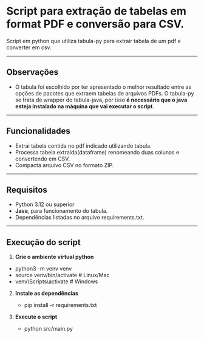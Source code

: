 # Script para extração de tabelas em format PDF e conversão para CSV.
Script em python que utiliza tabula-py para extrair tabela de um pdf e converter em csv.

---

## Observações

- O tabula foi escolhido por ter apresentado o melhor resultado entre as opções de pacotes que extraem tabelas de arquivos PDFs. O tabula-py se trata de wrapper do tabula-java, por isso **é necessário que o java esteja instalado na máquina que vai executar o script**.

---

## Funcionalidades

- Extrai tabela contida no pdf indicado utilizando tabula.
- Processa tabela extraída(dataframe) renomeando duas colunas e convertendo em CSV.
- Compacta arquivo CSV no formato ZIP.


---

## Requisitos

- Python 3.12 ou superior
- **Java**, para funcionamento do tabula.
- Dependências listadas no arquivo requirements.txt.

---

## Execução do script

1. **Crie o ambiente virtual python**
  - python3 -m venv venv
  - source venv/bin/activate  # Linux/Mac
  - venv\Scripts\activate     # Windows

2. **Instale as dependências**
   - pip install -r requirements.txt

3. **Execute o script**
   - python src/main.py

